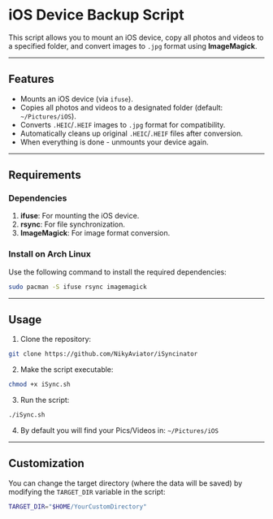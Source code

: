 # iOS Device Backup Script

This script allows you to mount an iOS device, copy all photos and videos to a specified folder, and convert images to `.jpg` format using **ImageMagick**.

---

## Features

- Mounts an iOS device (via `ifuse`).
- Copies all photos and videos to a designated folder (default: `~/Pictures/iOS`).
- Converts `.HEIC`/`.HEIF` images to `.jpg` format for compatibility.
- Automatically cleans up original `.HEIC`/`.HEIF` files after conversion.
- When everything is done - unmounts your device again.

---

## Requirements

### Dependencies

1. **ifuse**: For mounting the iOS device.
2. **rsync**: For file synchronization.
3. **ImageMagick**: For image format conversion.

### Install on Arch Linux

Use the following command to install the required dependencies:

```bash
sudo pacman -S ifuse rsync imagemagick
```

---

## Usage

1. Clone the repository:

```bash
git clone https://github.com/NikyAviator/iSyncinator
```

2. Make the script executable:

```bash
chmod +x iSync.sh
```

3. Run the script:

```bash
./iSync.sh
```

4. By default you will find your Pics/Videos in: `~/Pictures/iOS `

---

## Customization

You can change the target directory (where the data will be saved)
by modifying the `TARGET_DIR` variable in the script:

```bash
TARGET_DIR="$HOME/YourCustomDirectory"
```
